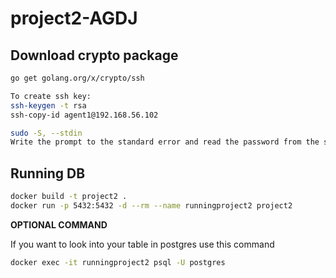 # project2-AGDJ




## Download crypto package
```bash
go get golang.org/x/crypto/ssh
```

```bash
To create ssh key:
ssh-keygen -t rsa
ssh-copy-id agent1@192.168.56.102
```

```bash
sudo -S, --stdin
Write the prompt to the standard error and read the password from the standard input instead of using the terminal device. The password must be followed by a newline character.
```

## Running DB
```bash
docker build -t project2 .
docker run -p 5432:5432 -d --rm --name runningproject2 project2
```

**OPTIONAL COMMAND**

If you want to look into your table in postgres use this command
```bash
docker exec -it runningproject2 psql -U postgres
```